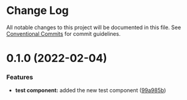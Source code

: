 # Change Log

All notable changes to this project will be documented in this file.
See [Conventional Commits](https://conventionalcommits.org) for commit guidelines.

# 0.1.0 (2022-02-04)


### Features

* **test component:** added the new test component ([99a985b](https://github.com/luisli88/test-nx-lerna/commit/99a985b80166dac2b40cdfdeac42c0b656ae32e2))
